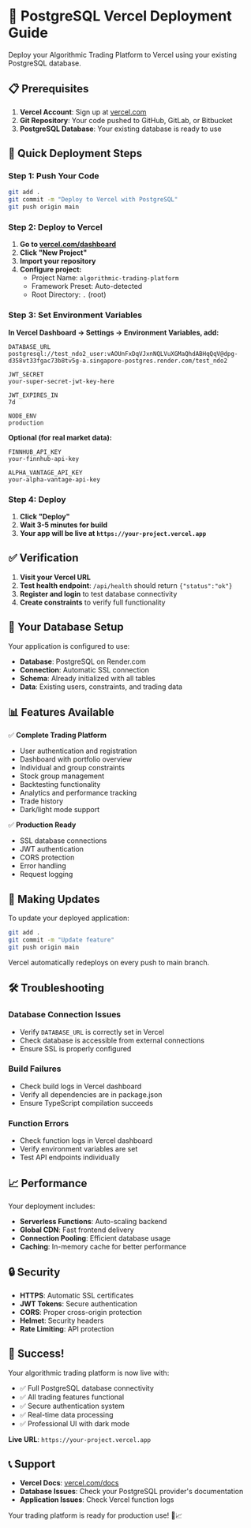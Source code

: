 # 🚀 PostgreSQL Vercel Deployment Guide

Deploy your Algorithmic Trading Platform to Vercel using your existing PostgreSQL database.

## 📋 Prerequisites

1. **Vercel Account**: Sign up at [vercel.com](https://vercel.com)
2. **Git Repository**: Your code pushed to GitHub, GitLab, or Bitbucket
3. **PostgreSQL Database**: Your existing database is ready to use

## 🚀 Quick Deployment Steps

### Step 1: Push Your Code

```bash
git add .
git commit -m "Deploy to Vercel with PostgreSQL"
git push origin main
```

### Step 2: Deploy to Vercel

1. **Go to [vercel.com/dashboard](https://vercel.com/dashboard)**
2. **Click "New Project"**
3. **Import your repository**
4. **Configure project:**
   - Project Name: `algorithmic-trading-platform`
   - Framework Preset: Auto-detected
   - Root Directory: `.` (root)

### Step 3: Set Environment Variables

**In Vercel Dashboard → Settings → Environment Variables, add:**

```
DATABASE_URL
postgresql://test_ndo2_user:vAOUnFxDqVJxnNQLVuXGMaQhdABHqQqV@dpg-d358vt33fgac73b8tv5g-a.singapore-postgres.render.com/test_ndo2

JWT_SECRET
your-super-secret-jwt-key-here

JWT_EXPIRES_IN
7d

NODE_ENV
production
```

**Optional (for real market data):**
```
FINNHUB_API_KEY
your-finnhub-api-key

ALPHA_VANTAGE_API_KEY
your-alpha-vantage-api-key
```

### Step 4: Deploy

1. **Click "Deploy"**
2. **Wait 3-5 minutes for build**
3. **Your app will be live at `https://your-project.vercel.app`**

## ✅ Verification

1. **Visit your Vercel URL**
2. **Test health endpoint**: `/api/health` should return `{"status":"ok"}`
3. **Register and login** to test database connectivity
4. **Create constraints** to verify full functionality

## 🔧 Your Database Setup

Your application is configured to use:
- **Database**: PostgreSQL on Render.com
- **Connection**: Automatic SSL connection
- **Schema**: Already initialized with all tables
- **Data**: Existing users, constraints, and trading data

## 📊 Features Available

✅ **Complete Trading Platform**
- User authentication and registration
- Dashboard with portfolio overview
- Individual and group constraints
- Stock group management
- Backtesting functionality
- Analytics and performance tracking
- Trade history
- Dark/light mode support

✅ **Production Ready**
- SSL database connections
- JWT authentication
- CORS protection
- Error handling
- Request logging

## 🔄 Making Updates

To update your deployed application:

```bash
git add .
git commit -m "Update feature"
git push origin main
```

Vercel automatically redeploys on every push to main branch.

## 🛠️ Troubleshooting

### Database Connection Issues
- Verify `DATABASE_URL` is correctly set in Vercel
- Check database is accessible from external connections
- Ensure SSL is properly configured

### Build Failures
- Check build logs in Vercel dashboard
- Verify all dependencies are in package.json
- Ensure TypeScript compilation succeeds

### Function Errors
- Check function logs in Vercel dashboard
- Verify environment variables are set
- Test API endpoints individually

## 📈 Performance

Your deployment includes:
- **Serverless Functions**: Auto-scaling backend
- **Global CDN**: Fast frontend delivery
- **Connection Pooling**: Efficient database usage
- **Caching**: In-memory cache for better performance

## 🔒 Security

- **HTTPS**: Automatic SSL certificates
- **JWT Tokens**: Secure authentication
- **CORS**: Proper cross-origin protection
- **Helmet**: Security headers
- **Rate Limiting**: API protection

## 🎉 Success!

Your algorithmic trading platform is now live with:
- ✅ Full PostgreSQL database connectivity
- ✅ All trading features functional
- ✅ Secure authentication system
- ✅ Real-time data processing
- ✅ Professional UI with dark mode

**Live URL**: `https://your-project.vercel.app`

## 📞 Support

- **Vercel Docs**: [vercel.com/docs](https://vercel.com/docs)
- **Database Issues**: Check your PostgreSQL provider's documentation
- **Application Issues**: Check Vercel function logs

Your trading platform is ready for production use! 🚀📈